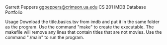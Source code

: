 Garrett Peppers
ggpeppers@crimson.ua.edu
CS 201 IMDB Database Portfolio

Usage
Download the title.basics.tsv from imdb and put it in the same folder as the program.
Use the command "make" to create the executable.
The makefile will remove any lines that contain titles that are not movies.
Use the command "./main" to run the program. 

